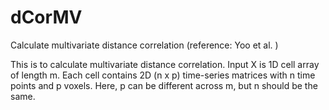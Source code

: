 # dCorMV
Calculate multivariate distance correlation (reference: Yoo et al. )

This is to calculate multivariate distance correlation.
Input X is 1D cell array of length m. Each cell contains 2D (n x p) time-series matrices with n time points and p voxels. Here, p can be different across m, but n should be the same.
